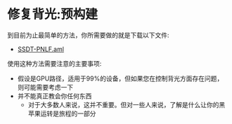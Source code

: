 # 修复背光:预构建

到目前为止最简单的方法，你所需要做的就是下载以下文件:

* [SSDT-PNLF.aml](https://github.com/dortania/Getting-Started-With-ACPI/blob/master/extra-files/compiled/SSDT-PNLF.aml)

使用这种方法需要注意的主要事项:

* 假设是GPU路径，适用于99%的设备，但如果您在控制背光方面存在问题，则可能需要考虑一下
* 并不能真正教会你任何东西
  * 对于大多数人来说，这并不重要。但对一些人来说，了解是什么让你的黑苹果运转是旅程的一部分
